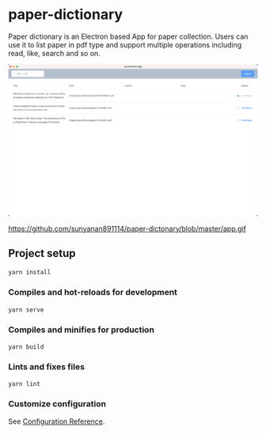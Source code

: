 # paper-dictionary

Paper dictionary is an Electron based App for paper collection.
Users can use it to list paper in pdf type and support multiple operations including read, like, search and so on.

![alt text](app.png "Title")

https://github.com/sunyanan891114/paper-dictonary/blob/master/app.gif


## Project setup

```
yarn install
```

### Compiles and hot-reloads for development

```
yarn serve
```

### Compiles and minifies for production

```
yarn build
```

### Lints and fixes files

```
yarn lint
```

### Customize configuration

See [Configuration Reference](https://cli.vuejs.org/config/).
